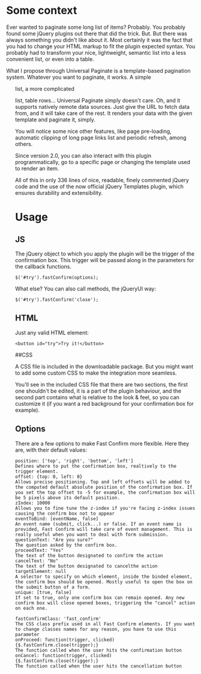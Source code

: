# Some context

Ever wanted to paginate some long list of items? Probably. You probably found some jQuery plugins out there that did the trick. But. But there was always something you didn't like about it. Most certainly it was the fact that you had to change your HTML markup to fit the plugin expected syntax. You probably had to transform your nice, lightweight, semantic list into a less convenient list, or even into a table.

What I propose through Universal Paginate is a template-based pagination system. Whatever you want to paginate, it works. A simple <ul> list, a more complicated <dl> list, table rows... Universal Paginate simply doesn't care. Oh, and it supports natively remote data sources. Just give the URL to fetch data from, and it will take care of the rest. It renders your data with the given template and paginate it, simply.

You will notice some nice other features, like page pre-loading, automatic clipping of long page links list and periodic refresh, among others.

Since version 2.0, you can also interact with this plugin programmatically, go to a specific page or changing the template used to render an item.

All of this in only 336 lines of nice, readable, finely commented jQuery code and the use of the now official jQuery Templates plugin, which ensures durability and extensibility.

# Usage

## JS

The jQuery object to which you apply the plugin will be the trigger of the confirmation box. This trigger will be passed along in the parameters for the callback functions.

    $('#try').fastConfirm(options);

What else?
You can also call methods, the jQueryUI way:

    $('#try').fastConfirm('close');

## HTML

Just any valid HTML element:

    <button id="try">Try it!</button>

##CSS

A CSS file is included in the downloadable package. But you might want to add some custom CSS to make the integration more seamless.

You'll see in the included CSS file that there are two sections, the first one shouldn't be edited, it is a part of the plugin behaviour, and the second part contains what is relative to the look & feel, so you can customize it (if you want a red background for your confirmation box for example).

## Options

There are a few options to make Fast Confirm more flexible. Here they are, with their default values:

    position: ['top', 'right', 'bottom', 'left']
    Defines where to put the confirmation box, realtively to the trigger element.
    offset: {top: 0, left: 0}
    Allows precise positioning. Top and left offsets will be added to the computed default absolute position of the confirmation box. If you set the top offset to -5 for example, the confirmation box will be 5 pixels above its default position.
    zIndex: 10000
    Allows you to fine tune the z-index if you're facing z-index issues causing the confirm box not to appear
    eventToBind: [eventName, false]
    An event name (submit, click...) or false. If an event name is provided, Fast Confirm will take care of event management. This is really useful when you want to deal with form submission.
    questionText: "Are you sure?"
    The question asked by the confirm box.
    proceedText: "Yes"
    The text of the button designated to confirm the action
    cancelText: "No"
    The text of the button designated to cancelthe action
    targetElement: null
    A selector to specify on which element, inside the binded element, the confirm box should be opened. Mostly useful to open the box on the submit button of a form.
    unique: [true, false]
    If set to true, only one confirm box can remain opened. Any new confirm box will close opened boxes, triggering the "cancel" action on each one.

    fastConfirmClass: 'fast_confirm'
    The CSS class prefix used in all Fast Confirm elements. If you want to change classes names for any reason, you have to use this parameter
    onProceed: function(trigger, clicked) {$.fastConfirm.close(trigger);}
    The function called when the user hits the confirmation button
    onCancel: function(trigger, clicked) {$.fastConfirm.close(trigger);}
    The function called when the user hits the cancellation button
